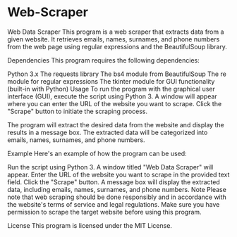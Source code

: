 # Web-Scraper
Web Data Scraper
This program is a web scraper that extracts data from a given website. It retrieves emails, names, surnames, and phone numbers from the web page using regular expressions and the BeautifulSoup library.

Dependencies
This program requires the following dependencies:

Python 3.x
The requests library
The bs4 module from BeautifulSoup
The re module for regular expressions
The tkinter module for GUI functionality (built-in with Python)
Usage
To run the program with the graphical user interface (GUI), execute the script using Python 3. A window will appear where you can enter the URL of the website you want to scrape. Click the "Scrape" button to initiate the scraping process.

The program will extract the desired data from the website and display the results in a message box. The extracted data will be categorized into emails, names, surnames, and phone numbers.

Example
Here's an example of how the program can be used:

Run the script using Python 3.
A window titled "Web Data Scraper" will appear.
Enter the URL of the website you want to scrape in the provided text field.
Click the "Scrape" button.
A message box will display the extracted data, including emails, names, surnames, and phone numbers.
Note
Please note that web scraping should be done responsibly and in accordance with the website's terms of service and legal regulations. Make sure you have permission to scrape the target website before using this program.

License
This program is licensed under the MIT License.
